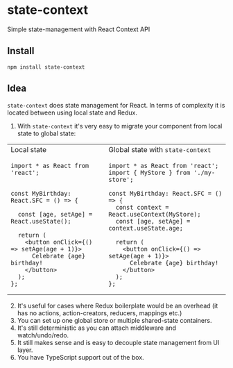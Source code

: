 # state-context

Simple state-management with React Context API

## Install

```
npm install state-context
```

## Idea

`state-context` does state management for React. In terms of complexity it is located between using local state and Redux.

1. With `state-context` it's very easy to migrate your component from local state to global state:

<table>
<tr>
<td>
  Local state
</td>
<td>
  Global state with <code>state-context</code>
</td>
</tr>
<tr>
<td valign="top">
  
```tsx
import * as React from 'react';


const MyBirthday: React.SFC = () => {

  const [age, setAge] = React.useState();

  return (
    <button onClick={() => setAge(age + 1)}>
      Celebrate {age} birthday!
    </button>
  );
};
```
</td>
<td valign="top">
  
```tsx
import * as React from 'react';
import { MyStore } from './my-store';

const MyBirthday: React.SFC = () => {
  const context = React.useContext(MyStore);
  const [age, setAge] = context.useState.age;

  return (
    <button onClick={() => setAge(age + 1)}>
      Celebrate {age} birthday!
    </button>
  );
};
```
</td>
</tr>
</table>

2. It's useful for cases where Redux boilerplate would be an overhead (it has no actions, action-creators, reducers, mappings etc.)
3. You can set up one global store or multiple shared-state containers.
4. It's still deterministic as you can attach middleware and watch/undo/redo.
5. It still makes sense and is easy to decouple state management from UI layer.
6. You have TypeScript support out of the box.
